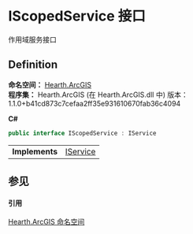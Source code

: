 # IScopedService 接口


作用域服务接口



## Definition
**命名空间：** <a href="N_Hearth_ArcGIS">Hearth.ArcGIS</a>  
**程序集：** Hearth.ArcGIS (在 Hearth.ArcGIS.dll 中) 版本：1.1.0+b41cd873c7cefaa2ff35e931610670fab36c4094

**C#**
``` C#
public interface IScopedService : IService
```

<table><tr><td><strong>Implements</strong></td><td><a href="T_Hearth_ArcGIS_IService">IService</a></td></tr>
</table>



## 参见


#### 引用
<a href="N_Hearth_ArcGIS">Hearth.ArcGIS 命名空间</a>  
